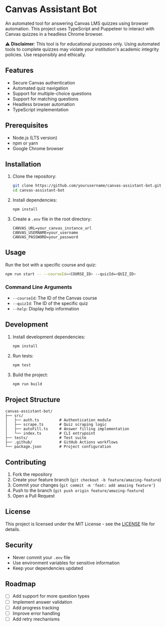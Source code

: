 # Canvas Assistant Bot

An automated tool for answering Canvas LMS quizzes using browser automation. This project uses TypeScript and Puppeteer to interact with Canvas quizzes in a headless Chrome browser.

⚠️ **Disclaimer**: This tool is for educational purposes only. Using automated tools to complete quizzes may violate your institution's academic integrity policies. Use responsibly and ethically.

## Features

- Secure Canvas authentication
- Automated quiz navigation
- Support for multiple-choice questions
- Support for matching questions
- Headless browser automation
- TypeScript implementation

## Prerequisites

- Node.js (LTS version)
- npm or yarn
- Google Chrome browser

## Installation

1. Clone the repository:
   ```bash
   git clone https://github.com/yourusername/canvas-assistant-bot.git
   cd canvas-assistant-bot
   ```

2. Install dependencies:
   ```bash
   npm install
   ```

3. Create a `.env` file in the root directory:
   ```env
   CANVAS_URL=your_canvas_instance_url
   CANVAS_USERNAME=your_username
   CANVAS_PASSWORD=your_password
   ```

## Usage

Run the bot with a specific course and quiz:

```bash
npm run start -- --courseId=<COURSE_ID> --quizId=<QUIZ_ID>
```

### Command Line Arguments

- `--courseId`: The ID of the Canvas course
- `--quizId`: The ID of the specific quiz
- `--help`: Display help information

## Development

1. Install development dependencies:
   ```bash
   npm install
   ```

2. Run tests:
   ```bash
   npm test
   ```

3. Build the project:
   ```bash
   npm run build
   ```

## Project Structure

```
canvas-assistant-bot/
├── src/
│   ├── auth.ts         # Authentication module
│   ├── scrape.ts       # Quiz scraping logic
│   ├── autoFill.ts     # Answer filling implementation
│   └── index.ts        # CLI entrypoint
├── tests/              # Test suite
├── .github/            # GitHub Actions workflows
└── package.json        # Project configuration
```

## Contributing

1. Fork the repository
2. Create your feature branch (`git checkout -b feature/amazing-feature`)
3. Commit your changes (`git commit -m 'feat: add amazing feature'`)
4. Push to the branch (`git push origin feature/amazing-feature`)
5. Open a Pull Request

## License

This project is licensed under the MIT License - see the [LICENSE](LICENSE) file for details.

## Security

- Never commit your `.env` file
- Use environment variables for sensitive information
- Keep your dependencies updated

## Roadmap

- [ ] Add support for more question types
- [ ] Implement answer validation
- [ ] Add progress tracking
- [ ] Improve error handling
- [ ] Add retry mechanisms 